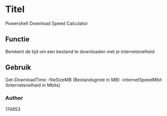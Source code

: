 # Titel
Powershell Download Speed Calculator

## Functie
Berekent de tijd om een bestand te downloaden met je internetsnelheid

## Gebruik
Get-DownloadTime -fileSizeMB (Bestandsgrote in MB) -internetSpeedMbit (Internetsnelheid in Mbits)

### Author
174853
